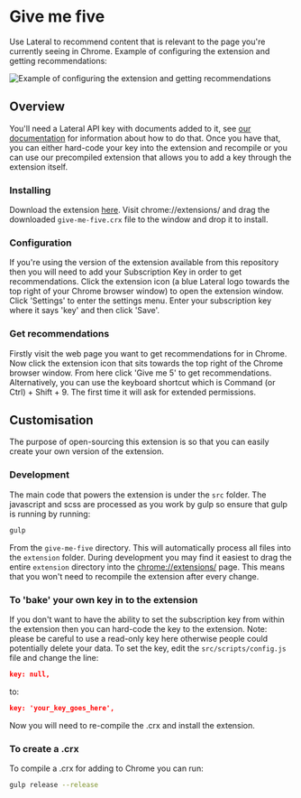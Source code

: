 # Give me five

Use Lateral to recommend content that is relevant to the page you're currently seeing in Chrome. Example of configuring the extension and getting recommendations:

![Example of configuring the extension and getting recommendations](https://i.imgur.com/Y5e6mOg.gif)  

## Overview

You'll need a Lateral API key with documents added to it, see [our documentation](https://lateral.io/docs/api#adding-documents) for information about how to do that. Once you have that, you can either hard-code your key into the extension and recompile or you can use our precompiled extension that allows you to add a key through the extension itself.

### Installing

Download the extension [here](give-me-five.crx?raw=true). Visit chrome://extensions/ and drag the downloaded `give-me-five.crx` file to the window and drop it to install. 

### Configuration

If you're using the version of the extension available from this repository then you will need to add your Subscription Key in order to get recommendations. Click the extension icon (a blue Lateral logo towards the top right of your Chrome browser window) to open the extension window. Click 'Settings' to enter the settings menu. Enter your subscription key where it says 'key' and then click 'Save'. 

### Get recommendations

Firstly visit the web page you want to get recommendations for in Chrome. Now click the extension icon that sits towards the top right of the Chrome browser window. From here click 'Give me 5' to get recommendations. Alternatively, you can use the keyboard shortcut which is Command (or Ctrl) + Shift + 9. The first time it will ask for extended permissions.

## Customisation

The purpose of open-sourcing this extension is so that you can easily create your own version of the extension. 

### Development

The main code that powers the extension is under the `src` folder. The javascript and scss are processed as you work by gulp so ensure that gulp is running by running:

```bash
gulp 
```

From the `give-me-five` directory. This will automatically process all files into the `extension` folder. During development you may find it easiest to drag the entire `extension` directory into the [chrome://extensions/](chrome://extensions/) page. This means that you won't need to recompile the extension after every change.

### To 'bake' your own key in to the extension

If you don't want to have the ability to set the subscription key from within the extension then you can hard-code the key to the extension. Note: please be careful to use a read-only key here otherwise people could potentially delete your data. To set the key, edit the `src/scripts/config.js` file and change the line:

```json
key: null,
```

to:

```json
key: 'your_key_goes_here',
```

Now you will need to re-compile the .crx and install the extension.

### To create a .crx

To compile a .crx for adding to Chrome you can run:

```bash
gulp release --release
```
